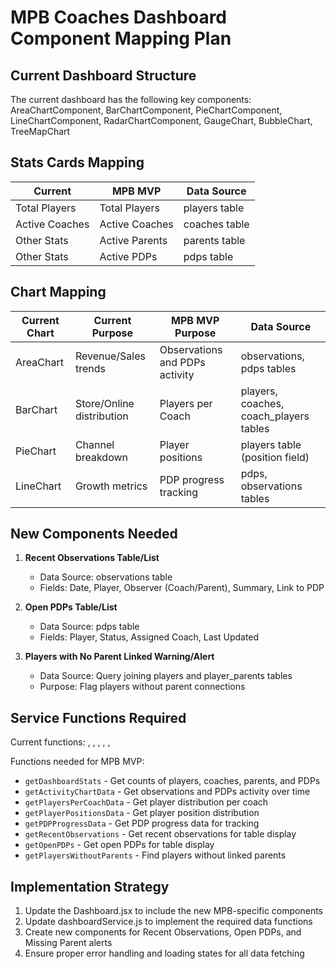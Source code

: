 # MPB Coaches Dashboard Component Mapping Plan

## Current Dashboard Structure
The current dashboard has the following key components:
AreaChartComponent, BarChartComponent, PieChartComponent, LineChartComponent, RadarChartComponent, GaugeChart, BubbleChart, TreeMapChart

## Stats Cards Mapping
| Current | MPB MVP | Data Source |
|---------|---------|------------|
| Total Players | Total Players | players table |
| Active Coaches | Active Coaches | coaches table |
| Other Stats | Active Parents | parents table |
| Other Stats | Active PDPs | pdps table |

## Chart Mapping
| Current Chart | Current Purpose | MPB MVP Purpose | Data Source |
|--------------|----------------|----------------|------------|
| AreaChart | Revenue/Sales trends | Observations and PDPs activity | observations, pdps tables |
| BarChart | Store/Online distribution | Players per Coach | players, coaches, coach_players tables |
| PieChart | Channel breakdown | Player positions | players table (position field) |
| LineChart | Growth metrics | PDP progress tracking | pdps, observations tables |

## New Components Needed
1. **Recent Observations Table/List**
   - Data Source: observations table
   - Fields: Date, Player, Observer (Coach/Parent), Summary, Link to PDP

2. **Open PDPs Table/List**
   - Data Source: pdps table
   - Fields: Player, Status, Assigned Coach, Last Updated

3. **Players with No Parent Linked Warning/Alert**
   - Data Source: Query joining players and player_parents tables
   - Purpose: Flag players without parent connections

## Service Functions Required
Current functions: , , , , , 

Functions needed for MPB MVP:
- `getDashboardStats` - Get counts of players, coaches, parents, and PDPs
- `getActivityChartData` - Get observations and PDPs activity over time
- `getPlayersPerCoachData` - Get player distribution per coach
- `getPlayerPositionsData` - Get player position distribution
- `getPDPProgressData` - Get PDP progress data for tracking
- `getRecentObservations` - Get recent observations for table display
- `getOpenPDPs` - Get open PDPs for table display
- `getPlayersWithoutParents` - Find players without linked parents

## Implementation Strategy
1. Update the Dashboard.jsx to include the new MPB-specific components
2. Update dashboardService.js to implement the required data functions
3. Create new components for Recent Observations, Open PDPs, and Missing Parent alerts
4. Ensure proper error handling and loading states for all data fetching
